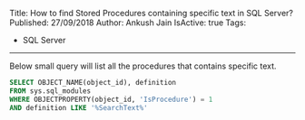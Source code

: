 Title: How to find Stored Procedures containing specific text in SQL Server?
Published: 27/09/2018
Author: Ankush Jain
IsActive: true
Tags:
  - SQL Server
---
Below small query will list all the procedures that contains specific text.

```sql
SELECT OBJECT_NAME(object_id), definition
FROM sys.sql_modules 
WHERE OBJECTPROPERTY(object_id, 'IsProcedure') = 1
AND definition LIKE '%SearchText%'
```

                